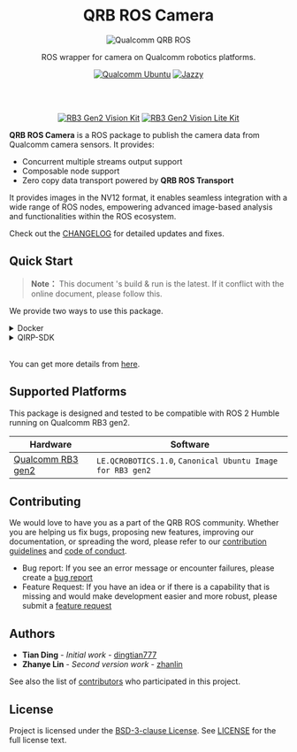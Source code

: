 <div align="center">
  <h1>QRB ROS Camera</h1>
  <p align="center">
   <img src="https://s7d1.scene7.com/is/image/dmqualcommprod/rb3gen2-dev-kits-hero-7" alt="Qualcomm QRB ROS" title="Qualcomm QRB ROS" />
      
  </p>
  <p>ROS wrapper for camera on Qualcomm robotics platforms.</p>
  
  <a href="https://ubuntu.com/download/qualcomm-iot" target="_blank"><img src="https://img.shields.io/badge/Qualcomm%20Ubuntu-E95420?style=for-the-badge&logo=ubuntu&logoColor=white" alt="Qualcomm Ubuntu"></a>
  <a href="https://docs.ros.org/en/jazzy/" target="_blank"><img src="https://img.shields.io/badge/ROS%20Jazzy-1c428a?style=for-the-badge&logo=ros&logoColor=white" alt="Jazzy"></a>
  
</div>
<br>
<br>

<div align="center">

<a href="https://www.qualcomm.com/developer/hardware/rb3-gen-2-development-kit" target="_blank"><img src="https://img.shields.io/badge/RB3%20gen%202%20Vision%20Kit-2a2aea?style=for-the-badge&logo=qualcomm&logoColor=white" alt="RB3 Gen2 Vision Kit"></a>
<a href="https://www.qualcomm.com/developer/hardware/rb3-gen-2-development-kit" target="_blank"><img src="https://img.shields.io/badge/RB3%20gen%202%20Lite%20Vision%20Kit-2a2aea?style=for-the-badge&logo=qualcomm&logoColor=white" alt="RB3 Gen2 Vision Lite Kit"></a>


</div>

**QRB ROS Camera** is a ROS package to publish the camera data from Qualcomm camera sensors. It provides:
- Concurrent multiple streams output support
- Composable node support
- Zero copy data transport powered by **QRB ROS Transport**

It provides images in the NV12 format, it enables seamless integration with a wide range of ROS nodes, empowering advanced image-based analysis and functionalities within the ROS ecosystem.

Check out the [CHANGELOG](CHANGELOG.md) for detailed updates and fixes.

## Quick Start

> **Note：**
> This document 's build & run is the latest.
> If it conflict with the online document, please follow this.

We provide two ways to use this package.

<details>
<summary>Docker</summary>

#### Setup
1. Please follow this [steps](https://github.com/qualcomm-qrb-ros/qrb_ros_docker?tab=readme-ov-file#quickstart) to setup docker env.
2. Download qrb_ros_camera and dependencies
    ```bash
    cd ${QRB_ROS_WS}/src

    git clone https://github.com/qualcomm-qrb-ros/lib_mem_dmabuf.git
    git clone https://github.com/qualcomm-qrb-ros/qrb_ros_camera.git
    git clone https://github.com/qualcomm-qrb-ros/qrb_ros_transport.git
    ```

#### Build
```bash
colcon build --packages-up-to qrb_ros_camera
```

#### Run
```bash
cd ${QRB_ROS_WS}/src

source install/local_setup.sh
ros2 launch qrb_ros_camera qrb_ros_camera_launch.py
```

</details>
 

<details>
<summary>QIRP-SDK</summary>

#### Setup
1. Please follow this [steps](https://qualcomm-qrb-ros.github.io/main/getting_started/environment_setup.html) to setup qirp-sdk env.
2. Download qrb_ros_imu and dependencies
    ```bash
    mkdir -p <qirp_decompressed_workspace>/qirp-sdk/ros_ws
    cd <qirp_decompressed_workspace>/qirp-sdk/ros_ws

    git clone https://github.com/qualcomm-qrb-ros/qrb_ros_camera.git
    ```

#### Build
1. Build the project
    ```bash
    colcon build --continue-on-error --cmake-args ${CMAKE_ARGS}
    ```
2. Install the package
    ```bash
    cd <qirp_decompressed_workspace>/qirp-sdk/ros_ws/install/qrb_ros_camera
    tar -czvf qrb_ros_camera.tar.gz include lib share
    scp qrb_ros_camera.tar.gz root@[ip-addr]:/home/
    cd <qirp_decompressed_workspace>/qirp-sdk/ros_ws/install/qrb_camera
    tar -czvf qrb_camera.tar.gz include lib share
    scp qrb_camera.tar.gz root@[ip-addr]:/home/
    (ssh) mount -o remount rw /usr
    (ssh) tar --no-overwrite-dir --no-same-owner -zxf /home/qrb_camera.tar.gz -C /usr/
    (ssh) tar --no-overwrite-dir --no-same-owner -zxf /home/qrb_ros_camera.tar.gz -C /usr/
    ```

#### Run
```bash
(ssh) source /usr/share/qirp-setup.sh
(ssh) setenforce 0
(ssh) ros2 launch qrb_ros_camera qrb_ros_camera_launch.py
```

</details>

<br>

You can get more details from [here](https://qualcomm-qrb-ros.github.io/main/index.html).

## Supported Platforms

This package is designed and tested to be compatible with ROS 2 Humble running on Qualcomm RB3 gen2.

| Hardware                                                     | Software          |
| ------------------------------------------------------------ | ----------------- |
| [Qualcomm RB3 gen2](https://www.qualcomm.com/developer/hardware/rb3-gen-2-development-kit) | `LE.QCROBOTICS.1.0`, `Canonical Ubuntu Image for RB3 gen2` |

## Contributing

We would love to have you as a part of the QRB ROS community. Whether you are helping us fix bugs, proposing new features, improving our documentation, or spreading the word, please refer to our [contribution guidelines](./CONTRIBUTING.md) and [code of conduct](./CODE_OF_CONDUCT.md).

- Bug report: If you see an error message or encounter failures, please create a [bug report](../../issues)
- Feature Request: If you have an idea or if there is a capability that is missing and would make development easier and more robust, please submit a [feature request](../../issues)

## Authors

* **Tian Ding** - *Initial work* - [dingtian777](https://github.com/dingtian777)
* **Zhanye Lin** - *Second version work* - [zhanlin](https://github.com/quic-zhanlin)

See also the list of [contributors](https://github.com/your/project/contributors) who participated in this project.

## License

Project is licensed under the [BSD-3-clause License](https://spdx.org/licenses/BSD-3-Clause.html). See [LICENSE](./LICENSE) for the full license text.

